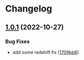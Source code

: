 # Changelog

## [1.0.1](https://github.com/aarroyosal/AT-poc/compare/v1.0.0...v1.0.1) (2022-10-27)


### Bug Fixes

* add some redshift fix ([1709bb6](https://github.com/aarroyosal/AT-poc/commit/1709bb641fca326fbab020373c69cf8175cee35e))
